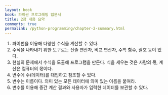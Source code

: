 ```yaml
---
layout: book
book: 파이썬 프로그래밍 입문서
title: 2장 내용 요약
comments: true
permalink: /python-programming/chapter-2-summary.html
---
```


1. 파이썬을 이용해 다양한 수식을 계산할 수 있다.
2. 수식을 나타내기 위한 도구로는 산술 연산자, 비교 연산자, 수학 함수, 괄호 등이 있다.
3. 현실의 문제에서 수식을 도출해 프로그램을 만든다. 식을 세우는 것은 사람의 몫, 계산은 컴퓨터의 몫이다.
4. 변수에 수(데이터)를 대입하고 참조할 수 있다.
5. 변수는 이름이다. 의미 있는 모든 데이터에 의미 있는 이름을 붙여라.
6. 변수를 이용해 중간 계산 결과와 사용자가 입력한 데이터를 보관할 수 있다.


